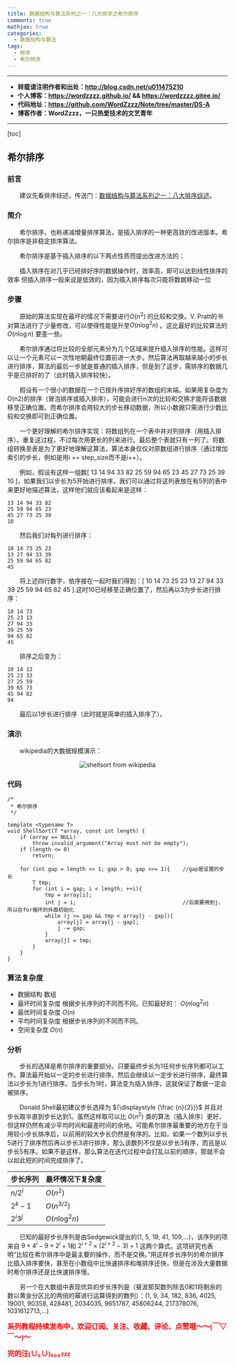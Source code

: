 ```yaml
---
title: 数据结构与算法系列之一：八大排序之希尔排序
comments: true
mathjax: true
categories:
  - 数据结构与算法
tags:
  - 排序
  - 希尔排序
---
```


----------

- **转载请注明作者和出处：http://blog.csdn.net/u011475210**
- **个人博客：https://wordzzzz.github.io/ && https://wordzzzz.gitee.io/**
- **代码地址：https://github.com/WordZzzz/Note/tree/master/DS-A**
- **博客作者：WordZzzz，一只热爱技术的文艺青年**

----------

[toc]

## 希尔排序

### 前言

&emsp;&emsp;建议先看排序综述，传送门：[数据结构与算法系列之一：八大排序综述](http://blog.csdn.net/u011475210/article/details/79014021)。

### 简介

&emsp;&emsp;希尔排序，也称递减增量排序算法，是插入排序的一种更高效的改进版本。希尔排序是非稳定排序算法。

&emsp;&emsp;希尔排序是基于插入排序的以下两点性质而提出改进方法的：

&emsp;&emsp;插入排序在对几乎已经排好序的数据操作时，效率高，即可以达到线性排序的效率
但插入排序一般来说是低效的，因为插入排序每次只能将数据移动一位

### 步骤

&emsp;&emsp;原始的算法实现在最坏的情况下需要进行${\displaystyle O(n^{2})}$ 的比较和交换。V. Pratt的书对算法进行了少量修改，可以使得性能提升至${\displaystyle O(n\log ^{2}n)}$ 。这比最好的比较算法的${\displaystyle O(n\log n)}$ 要差一些。

&emsp;&emsp;希尔排序通过将比较的全部元素分为几个区域来提升插入排序的性能。这样可以让一个元素可以一次性地朝最终位置前进一大步。然后算法再取越来越小的步长进行排序，算法的最后一步就是普通的插入排序，但是到了这步，需排序的数据几乎是已排好的了（此时插入排序较快）。

&emsp;&emsp;假设有一个很小的数据在一个已按升序排好序的数组的末端。如果用复杂度为O(n2)的排序（冒泡排序或插入排序），可能会进行n次的比较和交换才能将该数据移至正确位置。而希尔排序会用较大的步长移动数据，所以小数据只需进行少数比较和交换即可到正确位置。

&emsp;&emsp;一个更好理解的希尔排序实现：将数组列在一个表中并对列排序（用插入排序）。重复这过程，不过每次用更长的列来进行。最后整个表就只有一列了。将数组转换至表是为了更好地理解这算法，算法本身仅仅对原数组进行排序（通过增加索引的步长，例如是用i += step_size而不是i++）。

&emsp;&emsp;例如，假设有这样一组数[ 13 14 94 33 82 25 59 94 65 23 45 27 73 25 39 10 ]，如果我们以步长为5开始进行排序，我们可以通过将这列表放在有5列的表中来更好地描述算法，这样他们就应该看起来是这样：

```
13 14 94 33 82
25 59 94 65 23
45 27 73 25 39
10
```

&emsp;&emsp;然后我们对每列进行排序：

```
10 14 73 25 23
13 27 94 33 39
25 59 94 65 82
45
```

&emsp;&emsp;将上述四行数字，依序接在一起时我们得到：[ 10 14 73 25 23 13 27 94 33 39 25 59 94 65 82 45 ].这时10已经移至正确位置了，然后再以3为步长进行排序：

```
10 14 73
25 23 13
27 94 33
39 25 59
94 65 82
45
```

&emsp;&emsp;排序之后变为：

```
10 14 13
25 23 33
27 25 59
39 65 73
45 94 82
94
```

&emsp;&emsp;最后以1步长进行排序（此时就是简单的插入排序了）。

### 演示

&emsp;&emsp;wikipedia的大数据规模演示：

<p></p>
<div align=center><img src="http://img.blog.csdn.net/20180108104308360?watermark/2/text/aHR0cDovL2Jsb2cuY3Nkbi5uZXQvdTAxMTQ3NTIxMA==/font/5a6L5L2T/fontsize/400/fill/I0JBQkFCMA==/dissolve/70/gravity/SouthEast" alt="shellsort from wikipedia"/></div>
<p></p>

### 代码

```cpp?linenums
/*
 * 希尔排序
 */

template <typename T>
void ShellSort(T *array, const int length) {
	if (array == NULL)
		throw invalid_argument("Array must not be empty");
	if (length <= 0)
		return;
	
	for (int gap = length >> 1; gap > 0; gap >>= 1){	//gap是设置的步长
		T tmp;
		for (int i = gap; i < length; ++i){
			tmp = array[i];
			int j = i;									//后面要用到j，所以在for循环的外面初始化
			while (j >= gap && tmp < array[j - gap]){
				array[j] = array[j - gap];
				j -= gap;
			}
			array[j] = tmp;
		}
	}
}
```

### 算法复杂度

- 数据结构	数组
- 最坏时间复杂度	根据步长序列的不同而不同。已知最好的： ${\displaystyle O(n\log ^{2}n)}$ 
- 最优时间复杂度	${\displaystyle O(n)}$
- 平均时间复杂度	根据步长序列的不同而不同。
- 空间复杂度        ${\displaystyle O(n)}$

### 分析

&emsp;&emsp;步长的选择是希尔排序的重要部分。只要最终步长为1任何步长序列都可以工作。算法最开始以一定的步长进行排序。然后会继续以一定步长进行排序，最终算法以步长为1进行排序。当步长为1时，算法变为插入排序，这就保证了数据一定会被排序。

&emsp;&emsp;Donald Shell最初建议步长选择为 ${\displaystyle {\frac {n}{2}}}$ 并且对步长取半直到步长达到1。虽然这样取可以比 ${\displaystyle O(n^{2})}$ 类的算法（插入排序）更好，但这样仍然有减少平均时间和最差时间的余地。可能希尔排序最重要的地方在于当用较小步长排序后，以前用的较大步长仍然是有序的。比如，如果一个数列以步长5进行了排序然后再以步长3进行排序，那么该数列不仅是以步长3有序，而且是以步长5有序。如果不是这样，那么算法在迭代过程中会打乱以前的顺序，那就不会以如此短的时间完成排序了。

|  步长序列   |  最坏情况下复杂度   |
| --- | --- |
|   ${\displaystyle {n/2^{i}}}$  |  ${\displaystyle O(n^{2})}$   |
|   ${\displaystyle 2^{k}-1}$  |  ${\displaystyle O(n^{3/2})}$   |
|   ${\displaystyle 2^{i}3^{j}}$  |  ${\displaystyle O(n\log ^{2}n)}$   |

&emsp;&emsp;已知的最好步长序列是由Sedgewick提出的(1, 5, 19, 41, 109,...)，该序列的项来自 ${\displaystyle 9\times 4^{i}-9\times 2^{i}+1}$和 ${\displaystyle 2^{i+2}\times (2^{i+2}-3)+1}$ 这两个算式。这项研究也表明“比较在希尔排序中是最主要的操作，而不是交换。”用这样步长序列的希尔排序比插入排序要快，甚至在小数组中比快速排序和堆排序还快，但是在涉及大量数据时希尔排序还是比快速排序慢。

&emsp;&emsp;另一个在大数组中表现优异的步长序列是（斐波那契数列除去0和1将剩余的数以黄金分区比的两倍的幂进行运算得到的数列）：(1, 9, 34, 182, 836, 4025, 19001, 90358, 428481, 2034035, 9651787, 45806244, 217378076, 1031612713,…)

**<font color="red" size=3 face="仿宋">系列教程持续发布中，欢迎订阅、关注、收藏、评论、点赞哦～～(￣▽￣～)～</font>**

**<font color="red" size=3 face="仿宋">完的汪(∪｡∪)｡｡｡zzz</font>**